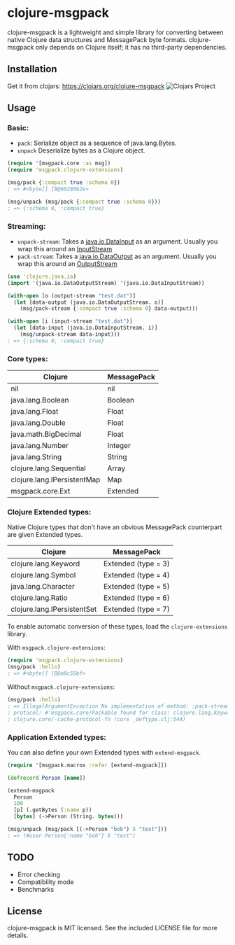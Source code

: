 # clojure-msgpack

clojure-msgpack is a lightweight and simple library for converting
between native Clojure data structures and MessagePack byte formats.
clojure-msgpack only depends on Clojure itself; it has no third-party
dependencies.

## Installation

Get it from clojars: https://clojars.org/clojure-msgpack
![Clojars Project](http://clojars.org/clojure-msgpack/latest-version.svg)

## Usage

### Basic:
* ```pack```: Serialize object as a sequence of java.lang.Bytes.
* ```unpack``` Deserialize bytes as a Clojure object.
```clojure
(require '[msgpack.core :as msg])
(require 'msgpack.clojure-extensions)

(msg/pack {:compact true :schema 0})
; => #<byte[] [B@60280b2e>

(msg/unpack (msg/pack {:compact true :schema 0}))
; => {:schema 0, :compact true}
`````

### Streaming:
* ```unpack-stream```: Takes a [java.io.DataInput](http://docs.oracle.com/javase/7/docs/api/java/io/DataInput.html) as an argument. Usually you wrap this around an [InputStream](http://docs.oracle.com/javase/7/docs/api/java/io/InputStream.html)
* ```pack-stream```: Takes a [java.io.DataOutput](http://docs.oracle.com/javase/7/docs/api/java/io/DataOutput.html) as an argument. Usually you wrap this around an [OutputStream](http://docs.oracle.com/javase/7/docs/api/java/io/OutputStream.html)
```clojure
(use 'clojure.java.io)
(import '(java.io.DataOutputStream) '(java.io.DataInputStream))

(with-open [o (output-stream "test.dat")]
  (let [data-output (java.io.DataOutputStream. o)]
    (msg/pack-stream {:compact true :schema 0} data-output)))

(with-open [i (input-stream "test.dat")]
  (let [data-input (java.io.DataInputStream. i)]
    (msg/unpack-stream data-input)))
; => {:schema 0, :compact true}
```

### Core types:

Clojure			    | MessagePack
----------------------------|------------
nil			    | nil
java.lang.Boolean	    | Boolean
java.lang.Float		    | Float
java.lang.Double	    | Float
java.math.BigDecimal	    | Float
java.lang.Number	    | Integer
java.lang.String	    | String
clojure.lang.Sequential	    | Array
clojure.lang.IPersistentMap | Map
msgpack.core.Ext	    | Extended

### Clojure Extended types:
Native Clojure types that don't have an obvious MessagePack counterpart are
given Extended types.

Clojure			    | MessagePack
----------------------------|------------
clojure.lang.Keyword	    | Extended (type = 3)
clojure.lang.Symbol	    | Extended (type = 4)
java.lang.Character	    | Extended (type = 5)
clojure.lang.Ratio	    | Extended (type = 6)
clojure.lang.IPersistentSet | Extended (type = 7)

To enable automatic conversion of these types, load the `clojure-extensions`
library.

With `msgpack.clojure-extensions`:
```clojure
(require 'msgpack.clojure-extensions)
(msg/pack :hello)
; => #<byte[] [B@a8c55bf>
```

Without `msgpack.clojure-extensions`:
```clojure
(msg/pack :hello)
; => IllegalArgumentException No implementation of method: :pack-stream of
; protocol: #'msgpack.core/Packable found for class: clojure.lang.Keyword
; clojure.core/-cache-protocol-fn (core _deftype.clj:544)
```

### Application Extended types:
You can also define your own Extended types with `extend-msgpack`.

```clojure
(require '[msgpack.macros :refer [extend-msgpack]])

(defrecord Person [name])

(extend-msgpack
  Person
  100
  [p] (.getBytes (:name p))
  [bytes] (->Person (String. bytes)))

(msg/unpack (msg/pack [(->Person "bob") 5 "test"]))
; => (#user.Person{:name "bob"} 5 "test")
```

## TODO
* Error checking
* Compatibility mode
* Benchmarks

## License
clojure-msgpack is MIT licensed. See the included LICENSE file for more details.
